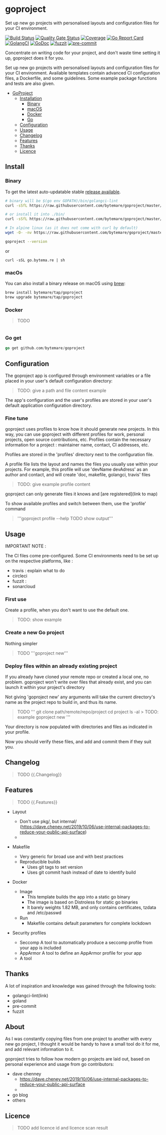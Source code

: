 # goproject
Set up new go projects with personalised layouts and configuration files for your CI environment.

[![Build Status](https://travis-ci.com/bytemare/goproject.svg?branch=master)](https://travis-ci.com/bytemare/goproject)
[![Quality Gate Status](https://sonarcloud.io/api/project_badges/measure?project=goproject&metric=alert_status)](https://sonarcloud.io/dashboard?id=goproject)
[![Coverage](https://sonarcloud.io/api/project_badges/measure?project=goproject&metric=coverage)](https://sonarcloud.io/dashboard?id=goproject)
[![Go Report Card](https://goreportcard.com/badge/github.com/bytemare/goproject)](https://goreportcard.com/report/github.com/bytemare/goproject)
[![GolangCI](https://golangci.com/badges/github.com/bytemare/goproject.svg)](https://golangci.com/r/github.com/bytemare/goproject)
[![GoDoc](https://godoc.org/github.com/bytemare/goproject?status.svg)](https://godoc.org/github.com/bytemare/goproject)
[![fuzzit](https://app.fuzzit.dev/badge?org_id=bytemare-gh)](https://app.fuzzit.dev/orgs/bytemare-gh/dashboard)
[![pre-commit](https://img.shields.io/badge/pre--commit-enabled-brightgreen?logo=pre-commit&logoColor=white)](https://github.com/pre-commit/pre-commit)


Concentrate on writing code for your project, and don't waste time setting it up, goproject does it for you.

Set up new go projects with personalised layouts and configuration files for your CI environment.
Available templates contain advanced CI configuration files, a Dockerfile, and some guidelines. Some example package functions and tests are also given.

- [GoProject](#goproject)
    - [Installation](#install)
        - [Binary](#binary)
        - [macOS](#macos)
        - [Docker](#docker)
        - [Go](#go)
    - [Configuration](#config)
    - [Usage](#use)
    - [Changelog](#changelog)
    - [Features](#features)
    - [Thanks](#thanks)
    - [Licence](#licence)

## Install

### Binary

To get the latest auto-updatable stable [release available](https://github.com/bytemare/goproject/releases).

```bash
# binary will be $(go env GOPATH)/bin/golangci-lint
curl -sSfL https://raw.githubusercontent.com/bytemare/goproject/master/install.sh | sh -s -- -b $(go env GOPATH)/bin v1.0.0

# or install it into ./bin/
curl -sSfL https://raw.githubusercontent.com/bytemare/goproject/master/install.sh | sh -s v1.0.0

# In alpine linux (as it does not come with curl by default)
wget -O- -nv https://raw.githubusercontent.com/bytemare/goproject/master/install.sh | sh -s v1.0.0

goproject --version
```

or

```shell
curl -sSL go.bytema.re | sh
```

### macOs

You can also install a binary release on macOS using [brew](https://brew.sh/):

```bash
brew install bytemare/tap/goproject
brew upgrade bytemare/tap/goproject
```

### Docker

> TODO
```bash
```

### Go get

``` Go
go get github.com/bytemare/goproject
```

## Configuration

The goproject app is configured through environment variables or a file placed in your user's default configuration directory:

> TODO: give a path and file content example

The app's configuration and the user's profiles are stored in your user's default application configuration directory.

### Fine tune

goproject uses profiles to know how it should generate new projects. In this way, you can use goproject with different profiles for work, personal projects, open source contributions, etc.
Profiles contain the necessary information for a project : maintainer name, contact, CI addresses, etc.

Profiles are stored in the 'profiles' directory next to the configuration file.

A profile file lists the layout and names the files you usually use within your projects.
For example, this profile will use 'devName devAdress' as an author and contact, and will create 'doc, makefile, golangci, travis' files

> TODO: give example profile content

goproject can only generate files it knows and [are registered](link to map)

To show available profiles and switch between them, use the 'profile' command

> '''goproject profile --help
TODO show output'''

## Usage

IMPORTANT NOTE :

The CI files come pre-configured. Some CI environments need to be set up on the respective platforms, like :

- travis : explain what to do
- circleci
- fuzzit :
- sonarcloud

### First use

Create a profile, when you don't want to use the default one.

> TODO: show example

### Create a new Go project

Nothing simpler

> TODO '''goproject new'''

### Deploy files within an already existing project

If you already have cloned your remote repo or created a local one, no problem.
goproject won't write over files that already exist, and you can launch it within your project's directory

Not giving 'goproject new' any arguments will take the current directory's name as the project repo to build in, and thus its name.

> TODO '''
git clone path/remote/repo/project
cd project
ls -al
    > TODO: example
goproject new
'''

Your directory is now populated with directories and files as indicated in your profile.

Now you should verify these files, and add and commit them if they suit you.


## Changelog

> TODO {{.Changelog}}

## Features

> TODO {{.Features}}


- Layout
    - Don't use pkg/, but internal/ (https://dave.cheney.net/2019/10/06/use-internal-packages-to-reduce-your-public-api-surface)
    -

- Makefile
    - Very generic for broad use and with best practices
    - Reproducible builds
        - Uses git tags to set version
        - Uses git commit hash instead of date to identify build

- Docker
    - Image
        - This template builds the app into a static go binary
        - The image is based on Distroless for static go binaries
        - It barely weights 1.82 MB, and only contains certificates, tzdata and /etc/passwd
    - Run
        - Makefile contains default parameters for complete lockdown

- Security profiles
    - Seccomp
    A tool to automatically produce a seccomp profile from your app is included
    - AppArmor
    A tool to define an AppArmor profile for your app
    - A tool

## Thanks

A lot of inspiration and knowledge was gained through the following tools:

- golangci-lint(link)
- goland
- pre-commit
- fuzzit

## About

As I was constantly copying files from one project to another with every new go project,
I thought it would be handy to have a small tool do it for me, and add relevant information to it.

goproject tries to follow how modern go projects are laid out, based on personal experience and usage from go contributors:

- dave chenney
    - https://dave.cheney.net/2019/10/06/use-internal-packages-to-reduce-your-public-api-surface
    -
- go blog
- others

## Licence

> TODO add licence id and licence scan result
